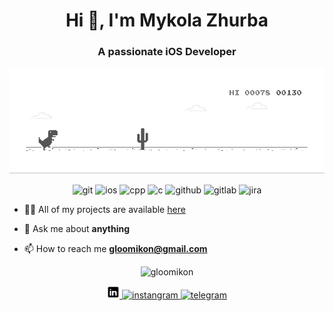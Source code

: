 <h1 align="center">Hi 👋, I'm Mykola Zhurba </h1>
<h3 align="center">A passionate iOS Developer  </h3>

![image](https://github.com/gloomikon/gloomikon/blob/master/gifs/dino.gif)
 <!--
<p align="left">
<img src="https://komarev.com/ghpvc/?username=gloomikon" alt="gloomikon" />
</p>
-->

<p align="center">
  <img src="https://github.com/simple-icons/simple-icons/blob/develop/icons/git.svg" alt="git" width="20" height="20"/> 
  <img src="https://github.com/simple-icons/simple-icons/blob/develop/icons/ios.svg" alt="ios" width="20" height="20"/> 
  <img src="https://github.com/simple-icons/simple-icons/blob/develop/icons/cplusplus.svg" alt="cpp" width="20" height="20"/>
  <img src="https://github.com/simple-icons/simple-icons/blob/develop/icons/c.svg" alt="c" width="20" height="20"/>
  <img src="https://github.com/simple-icons/simple-icons/blob/develop/icons/github.svg" alt="github" width="20" height="20"/>
  <img src="https://github.com/simple-icons/simple-icons/blob/develop/icons/gitlab.svg" alt="gitlab" width="20" height="20"/>
  <img src="https://github.com/simple-icons/simple-icons/blob/develop/icons/jira.svg" alt="jira" width="20" height="20"/>
</p>

- 👨‍💻 All of my projects are available  [here](https://github.com/gloomikon?tab=repositories)

- 💬 Ask me about **anything**

- 📫 How to reach me **gloomikon@gmail.com**

<p align="center"> 
  <img src="https://github-readme-stats.vercel.app/api?username=gloomikon&show_icons=true" alt="gloomikon" />
</p>

<p align="center">
  <a href="https://www.linkedin.com/in/gloomikon/" target="blank">
    <img src="https://github.com/simple-icons/simple-icons/blob/develop/icons/linkedin.svg" alt="linkedin" width="20" height="20"/>
  </a>
  <a href="https://www.instagram.com/nikolay.zhurba/" target="blank">
    <img src="https://github.com/simple-icons/simple-icons/blob/develop/icons/instagram.svg" alt="instangram" width="20" height="20"/>
  </a>
 <a href="t.me/gloomikon" target="blank">
   <img src="https://github.com/simple-icons/simple-icons/blob/develop/icons/telegram.svg" alt="telegram" width="20" height="20"/>
  </a>
</p>

